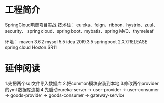 # 工程简介
SpringCloud电商项目实战
技术栈：
eureka、feign、ribbon、hystrix、zuul、security、
spring cloud、spring boot、mybatis、spring MVC、thymeleaf

环境：
maven 3.6.2
mysql 5.5
idea 2019.3.5
springboot 2.3.7.RELEASE
spring cloud Hoxton.SR11

# 延伸阅读

1.先把两个sql文件导入数据库
2.把common模块安装到本地
3.修改两个provider的yml 数据库连接
4.先启动eureka-server -> user-provider -> user-consumer
 -> goods-provider -> goods-consumer -> gateway-service

